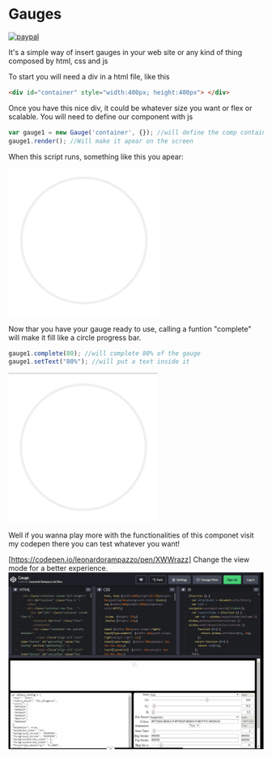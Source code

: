 # Gauges

[![paypal](https://www.paypalobjects.com/en_US/i/btn/btn_donateCC_LG.gif)](https://www.paypal.com/cgi-bin/webscr?cmd=_s-xclick&hosted_button_id=NNFE9L9JXPNRJ&source=url)

It's a simple way of insert gauges in your web site or any kind of thing composed by html, css and js

To start you will need a div in a html file, like this 

```html
<div id="container" style="width:400px; height:400px"> </div> 
```

Once you have this nice div, it could be whatever size you want or flex or scalable.
You will need to define our component with js

```javascript
var gauge1 = new Gauge('container', {}); //will define the comp container is the name of the div, and {} are the configs of the gauge                                              //if you dont pass nothing it will take the defaults;
gauge1.render(); //Will make it apear on the screen
```
When this script runs, something like this you apear:

![](image/defined_gauge.png)

Now thar you have your gauge ready to use, calling a funtion "complete" will make it fill like a circle progress bar. 

```javascript
gauge1.complete(80); //will complete 80% of the gauge
gauge1.setText("80%"); //will put a text inside it
```

![](image/gauge_completing.gif)

Well if you wanna play more with the functionalities of this componet visit my codepen 
there you can test whatever you want!


[https://codepen.io/leonardorampazzo/pen/XWWrazz]
Change the view mode for a better experience. 
![](image/codepen.gif)







